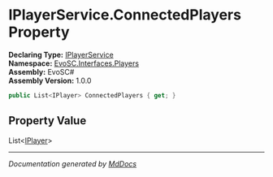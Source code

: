 ﻿<!--  
  <auto-generated>   
    The contents of this file were generated by a tool.  
    Changes to this file may be list if the file is regenerated  
  </auto-generated>   
-->

# IPlayerService.ConnectedPlayers Property

**Declaring Type:** [IPlayerService](../index.md)  
**Namespace:** [EvoSC.Interfaces.Players](../../index.md)  
**Assembly:** EvoSC\#  
**Assembly Version:** 1.0.0

```csharp
public List<IPlayer> ConnectedPlayers { get; }
```

## Property Value

List\<[IPlayer](../../IPlayer/index.md)\>

___

*Documentation generated by [MdDocs](https://github.com/ap0llo/mddocs)*
